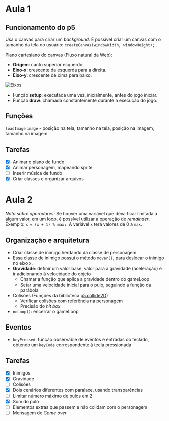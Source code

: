 # Aula 1

## Funcionamento do p5
Usa o canvas para criar um *background*. É possível criar um canvas com o tamanho da tela do usuário: `createCanvas(windowWidth, windowHeight);` .

Plano cartesiano do canvas (Fluxo natural da Web):
* **Origem**: canto superior esquerdo.
* **Eixo-x**: crescente da esquerda para a direita.
* **Eixo-y**: crescente de cima para baixo.

![Eixos](https://usefulangle.com/img/posts/18-graph.jpg)

* Função **setup**: executada uma vez, inicialmente, antes do jogo iniciar.
* Função **draw**: chamada constantemente durante a execução do jogo.

## Funções
`loadImage`
`image` - posição na tela, tamanho na tela, posição na imagem, tamanho na imagem.

## Tarefas
- [x] Animar o plano de fundo
- [x] Animar personagem, mapeando sprite
- [ ] Inserir música de fundo
- [x] Criar classes e organizar arquivos

# Aula 2

*Nota sobre operadores:*
Se houver uma variável que deva ficar limitada a algum valor, em um loop, é possível utilizar a operação de *remainder*.
Exemplo: `x = (x + 1) % max;`. A variável `x` terá valores de 0 a `max`.

## Organização e arquitetura
* Criar classe de inimigo herdando da classe de personagem
* Essa classe de inimigo possui o método `mover()`, para deslocar o inimigo no eixo x.
* **Gravidade**: definir um valor base, valor para a gravidade (aceleração) e ir adicionando à velocidade do objeto
    * Chamar a função que aplica a gravidade dentro do gameLoop
    * Setar uma velocidade inicial para o pulo, seguindo a função da parábola
* Colisões (Funções da biblioteca [p5.collide2D](https://github.com/bmoren/p5.collide2D))
    * Verificar colisões com referência na personagem
    * Precisão do *hit box*
* `noLoop()`: encerrar o gameLoop


## Eventos
* `keyPressed`: função observable de eventos e entradas do teclado, obtendo um `keyCode` correspondente à tecla pressionada

## Tarefas
- [x] Inimigos
- [x] Gravidade
- [ ] Colisões
- [x] Dois cenários diferentes com paralaxe, usando transparências
- [ ] Limitar número máximo de pulos em 2
- [x] Som do pulo
- [ ] Elementos extras que passem e não colidam com o personagem
- [ ] Mensagem de *Game over*